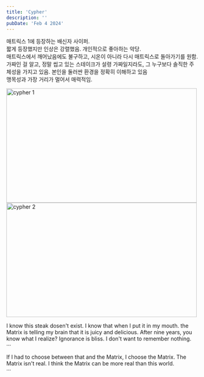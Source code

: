 ```yaml
---
title: 'Cypher'
description: ''
pubDate: 'Feb 4 2024'
---
```


매트릭스 1에 등장하는 배신자 사이퍼.<br>
짧게 등장했지만 인상은 강렬했음. 개인적으로 좋아하는 악당.<br>
매트릭스에서 깨어났음에도 불구하고, 시온이 아니라 다시 매트릭스로 돌아가기를 원함.<br>
가짜인 걸 알고, 정말 씹고 있는 스테이크가 설령 가짜일지라도, 그 누구보다 솔직한 주체성을 가지고 있음.
본인을 둘러싼 환경을 정확히 이해하고 있음<br>
맹목성과 가장 거리가 멀어서 매력적임.

<img src="/images/cypher/1.webp" width="500px" height="300px" title="cypher 1"/>

<img src="/images/cypher/2.avif" width="500px" height="300px" title="cypher 2"/>

I know this steak dosen't exist. I know that when I put it in my mouth. the Matrix is telling my brain that it is juicy and delicious. After nine years, you know what I realize? Ignorance is bliss. I don't want to remember nothing.<br>
···

If I had to choose between that and the Matrix, I choose the Matrix.
The Matrix isn't real. I think the Matrix can be more real than this world.<br>
···
